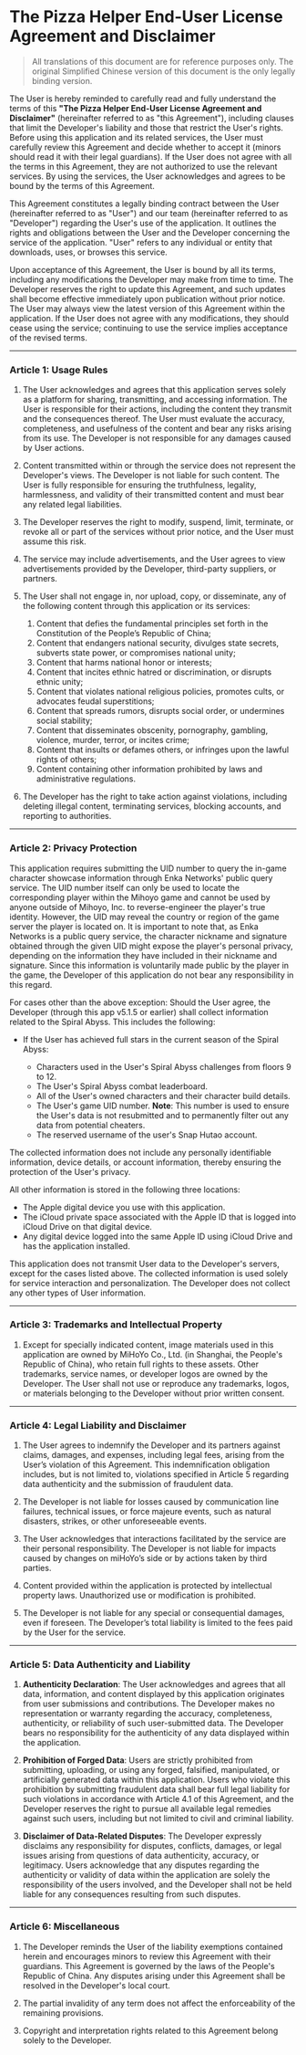 # The Pizza Helper End-User License Agreement and Disclaimer

> All translations of this document are for reference purposes only. The original Simplified Chinese version of this document is the only legally binding version.

The User is hereby reminded to carefully read and fully understand the terms of this **"The Pizza Helper End-User License Agreement and Disclaimer"** (hereinafter referred to as "this Agreement"), including clauses that limit the Developer's liability and those that restrict the User's rights. Before using this application and its related services, the User must carefully review this Agreement and decide whether to accept it (minors should read it with their legal guardians). If the User does not agree with all the terms in this Agreement, they are not authorized to use the relevant services. By using the services, the User acknowledges and agrees to be bound by the terms of this Agreement.

This Agreement constitutes a legally binding contract between the User (hereinafter referred to as "User") and our team (hereinafter referred to as "Developer") regarding the User's use of the application. It outlines the rights and obligations between the User and the Developer concerning the service of the application. "User" refers to any individual or entity that downloads, uses, or browses this service.

Upon acceptance of this Agreement, the User is bound by all its terms, including any modifications the Developer may make from time to time. The Developer reserves the right to update this Agreement, and such updates shall become effective immediately upon publication without prior notice. The User may always view the latest version of this Agreement within the application. If the User does not agree with any modifications, they should cease using the service; continuing to use the service implies acceptance of the revised terms.

---

### **Article 1: Usage Rules**

1. The User acknowledges and agrees that this application serves solely as a platform for sharing, transmitting, and accessing information. The User is responsible for their actions, including the content they transmit and the consequences thereof. The User must evaluate the accuracy, completeness, and usefulness of the content and bear any risks arising from its use. The Developer is not responsible for any damages caused by User actions.

2. Content transmitted within or through the service does not represent the Developer's views. The Developer is not liable for such content. The User is fully responsible for ensuring the truthfulness, legality, harmlessness, and validity of their transmitted content and must bear any related legal liabilities.

3. The Developer reserves the right to modify, suspend, limit, terminate, or revoke all or part of the services without prior notice, and the User must assume this risk.

4. The service may include advertisements, and the User agrees to view advertisements provided by the Developer, third-party suppliers, or partners.

5. The User shall not engage in, nor upload, copy, or disseminate, any of the following content through this application or its services:

    1. Content that defies the fundamental principles set forth in the Constitution of the People’s Republic of China;
    2. Content that endangers national security, divulges state secrets, subverts state power, or compromises national unity;
    3. Content that harms national honor or interests;
    4. Content that incites ethnic hatred or discrimination, or disrupts ethnic unity;
    5. Content that violates national religious policies, promotes cults, or advocates feudal superstitions;
    6. Content that spreads rumors, disrupts social order, or undermines social stability;
    7. Content that disseminates obscenity, pornography, gambling, violence, murder, terror, or incites crime;
    8. Content that insults or defames others, or infringes upon the lawful rights of others;
    9. Content containing other information prohibited by laws and administrative regulations.

6. The Developer has the right to take action against violations, including deleting illegal content, terminating services, blocking accounts, and reporting to authorities.

---

### **Article 2: Privacy Protection**

This application requires submitting the UID number to query the in-game character showcase information through Enka Networks' public query service. The UID number itself can only be used to locate the corresponding player within the Mihoyo game and cannot be used by anyone outside of Mihoyo, Inc. to reverse-engineer the player's true identity. However, the UID may reveal the country or region of the game server the player is located on. It is important to note that, as Enka Networks is a public query service, the character nickname and signature obtained through the given UID might expose the player's personal privacy, depending on the information they have included in their nickname and signature. Since this information is voluntarily made public by the player in the game, the Developer of this application do not bear any responsibility in this regard.

For cases other than the above exception: Should the User agree, the Developer (through this app v5.1.5 or earlier) shall collect information related to the Spiral Abyss. This includes the following:

- If the User has achieved full stars in the current season of the Spiral Abyss:

    - Characters used in the User's Spiral Abyss challenges from floors 9 to 12.
    - The User's Spiral Abyss combat leaderboard.
    - All of the User's owned characters and their character build details.
    - The User's game UID number. **Note**: This number is used to ensure the User's data is not resubmitted and to permanently filter out any data from potential cheaters.
    - The reserved username of the user's Snap Hutao account.

The collected information does not include any personally identifiable information, device details, or account information, thereby ensuring the protection of the User's privacy.

All other information is stored in the following three locations:

- The Apple digital device you use with this application.
- The iCloud private space associated with the Apple ID that is logged into iCloud Drive on that digital device.
- Any digital device logged into the same Apple ID using iCloud Drive and has the application installed.

This application does not transmit User data to the Developer's servers, except for the cases listed above. The collected information is used solely for service interaction and personalization. The Developer does not collect any other types of User information.

---

### **Article 3: Trademarks and Intellectual Property**

1. Except for specially indicated content, image materials used in this application are owned by MiHoYo Co., Ltd. (in Shanghai, the People's Republic of China), who retain full rights to these assets. Other trademarks, service names, or developer logos are owned by the Developer. The User shall not use or reproduce any trademarks, logos, or materials belonging to the Developer without prior written consent.

---

### **Article 4: Legal Liability and Disclaimer**

1. The User agrees to indemnify the Developer and its partners against claims, damages, and expenses, including legal fees, arising from the User’s violation of this Agreement. This indemnification obligation includes, but is not limited to, violations specified in Article 5 regarding data authenticity and the submission of fraudulent data.

2. The Developer is not liable for losses caused by communication line failures, technical issues, or force majeure events, such as natural disasters, strikes, or other unforeseeable events.

3. The User acknowledges that interactions facilitated by the service are their personal responsibility. The Developer is not liable for impacts caused by changes on miHoYo’s side or by actions taken by third parties.

4. Content provided within the application is protected by intellectual property laws. Unauthorized use or modification is prohibited.

5. The Developer is not liable for any special or consequential damages, even if foreseen. The Developer’s total liability is limited to the fees paid by the User for the service.

---

### **Article 5: Data Authenticity and Liability**

1. **Authenticity Declaration**: The User acknowledges and agrees that all data, information, and content displayed by this application originates from user submissions and contributions. The Developer makes no representation or warranty regarding the accuracy, completeness, authenticity, or reliability of such user-submitted data. The Developer bears no responsibility for the authenticity of any data displayed within the application.

2. **Prohibition of Forged Data**: Users are strictly prohibited from submitting, uploading, or using any forged, falsified, manipulated, or artificially generated data within this application. Users who violate this prohibition by submitting fraudulent data shall bear full legal liability for such violations in accordance with Article 4.1 of this Agreement, and the Developer reserves the right to pursue all available legal remedies against such users, including but not limited to civil and criminal liability.

3. **Disclaimer of Data-Related Disputes**: The Developer expressly disclaims any responsibility for disputes, conflicts, damages, or legal issues arising from questions of data authenticity, accuracy, or legitimacy. Users acknowledge that any disputes regarding the authenticity or validity of data within the application are solely the responsibility of the users involved, and the Developer shall not be held liable for any consequences resulting from such disputes.

---

### **Article 6: Miscellaneous**

1. The Developer reminds the User of the liability exemptions contained herein and encourages minors to review this Agreement with their guardians. This Agreement is governed by the laws of the People's Republic of China. Any disputes arising under this Agreement shall be resolved in the Developer's local court.

2. The partial invalidity of any term does not affect the enforceability of the remaining provisions.

3. Copyright and interpretation rights related to this Agreement belong solely to the Developer.
